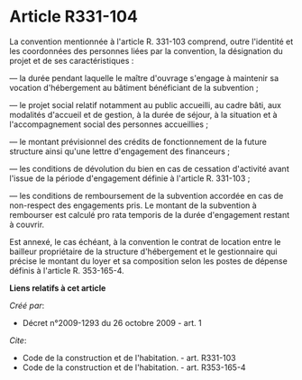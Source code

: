 # Article R331-104

La convention mentionnée à l'article R. 331-103 comprend, outre l'identité et les coordonnées des personnes liées par la
convention, la désignation du projet et de ses caractéristiques : 

― la durée pendant laquelle le maître d'ouvrage s'engage à maintenir sa vocation d'hébergement au bâtiment bénéficiant de la
subvention ; 

― le projet social relatif notamment au public accueilli, au cadre bâti, aux modalités d'accueil et de gestion, à la durée de
séjour, à la situation et à l'accompagnement social des personnes accueillies ; 

― le montant prévisionnel des crédits de fonctionnement de la future structure ainsi qu'une lettre d'engagement des
financeurs ; 

― les conditions de dévolution du bien en cas de cessation d'activité avant l'issue de la période d'engagement définie à
l'article R. 331-103 ; 

― les conditions de remboursement de la subvention accordée en cas de non-respect des engagements pris. Le montant de la
subvention à rembourser est calculé pro rata temporis de la durée d'engagement restant à couvrir. 

Est annexé, le cas échéant, à la convention le contrat de location entre le bailleur propriétaire de la structure
d'hébergement et le gestionnaire qui précise le montant du loyer et sa composition selon les postes de dépense définis à
l'article R. 353-165-4.

**Liens relatifs à cet article**

_Créé par_:

  - Décret n°2009-1293 du 26 octobre 2009 - art. 1

_Cite_:

  - Code de la construction et de l'habitation. - art. R331-103
  - Code de la construction et de l'habitation. - art. R353-165-4
